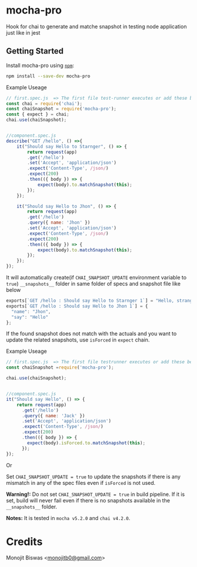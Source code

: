 # mocha-pro

Hook for chai to generate and matche snapshot in testing node application just like in jest

## Getting Started

Install mocha-pro using [`npm`](https://www.npmjs.com/):

```bash
npm install --save-dev mocha-pro
```

Example Useage
```javascript
// first.spec.js  => The first file test-runner executes or add these below lines at the top of every spec file
const chai = require('chai');
const chaiSnapshot = require('mocha-pro');
const { expect } = chai;
chai.use(chaiSnapshot);


//component.spec.js
describe("GET /hello", () =>{
    it("Should say Hello to Starnger", () => {
        return request(app)
        .get('/hello')
        .set('Accept', 'application/json')
        .expect('Content-Type', /json/)
        .expect(200)
        .then(({ body }) => {
            expect(body).to.matchSnapshot(this);
        });
    });

    it("Should say Hello to Jhon", () => {
        return request(app)
        .get('/hello')
        .query({ name: 'Jhon' })
        .set('Accept', 'application/json')
        .expect('Content-Type', /json/)
        .expect(200)
        .then(({ body }) => {
            expect(body).to.matchSnapshot(this);
        });
    });
});
```
It will automatically create(if `CHAI_SNAPSHOT_UPDATE` environment variable to `true`) `__snapshots__` folder in same folder of specs and snapshot file like below
```javascript
exports[`GET /hello : Should say Hello to Starnger 1`] = "Hello, stranger!";
exports[`GET /hello : Should say Hello to Jhon 1`] = {
  "name": "Jhon",
  "say": "Hello"
};
```

If the found snapshot does not match with the actuals and you want to update the related snapshots, use `isForced` in `expect` chain.

Example Useage
```javascript
// first.spec.js  => The first file testrunner executes or add these below lines at the top of every spec file
const chaiSnapshot =require('mocha-pro');

chai.use(chaiSnapshot);


//component.spec.js
it("Should say Hello", () => {
    return request(app)
      .get('/hello')
      .query({ name: 'Jack' })
      .set('Accept', 'application/json')
      .expect('Content-Type', /json/)
      .expect(200)
      .then(({ body }) => {
        expect(body).isForced.to.matchSnapshot(this);
      });
});
```

Or

Set `CHAI_SNAPSHOT_UPDATE = true` to update the snapshots if there is any mismatch in any of the spec files even if `isForced` is not used.

**Warning!:** Do not set `CHAI_SNAPSHOT_UPDATE = true` in build pipeline. If it is set, build will never fail even if there is no snapshots available in the `__snapshots__` folder.

**Notes:** It is tested in `mocha v5.2.0` and `chai v4.2.0`.


# Credits

Monojit Biswas <<monojitb0@gmail.com>>